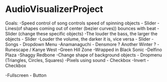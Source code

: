 # AudioVisualizerProject

  Goals:
  -Speed control of song controls speed of spinning objects - Slider
  -Lines(of shapes coming out of center (bezier curves)) bounces with beat - Slider (change these specific objects)
  -The louder the bass, the larger the objects - Slider
  -Louder the volume, the darker it is, vice versa - Slider
  -Songs - Dropdown Menu
    -Anamanaguchi - Densmore ? Another Winter ? 
    -Runescape / Kanye West
    -Green Hill Zone
    -Wrapped in Black Sonic
    -Delfino Plaza
    -Shaggy Redbone
  -Change shape of background objects - Dropmenu (Triangles, Circles, Squares)
  -Pixels using sound - Checkbox
  -Invert - Checkbox
  
  -Fullscreen - Button

